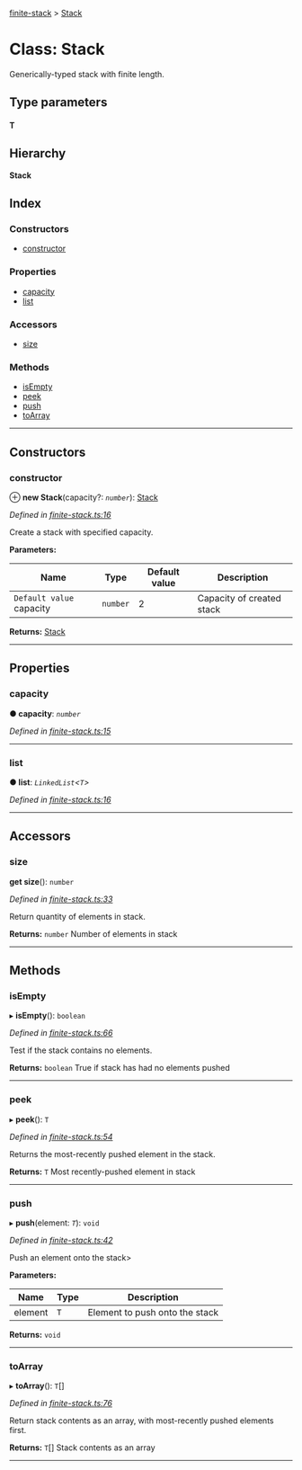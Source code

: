 [finite-stack](../README.md) > [Stack](../classes/stack.md)

# Class: Stack

Generically-typed stack with finite length.

## Type parameters
#### T 
## Hierarchy

**Stack**

## Index

### Constructors

* [constructor](stack.md#constructor)

### Properties

* [capacity](stack.md#capacity)
* [list](stack.md#list)

### Accessors

* [size](stack.md#size)

### Methods

* [isEmpty](stack.md#isempty)
* [peek](stack.md#peek)
* [push](stack.md#push)
* [toArray](stack.md#toarray)

---

## Constructors

<a id="constructor"></a>

###  constructor

⊕ **new Stack**(capacity?: *`number`*): [Stack](stack.md)

*Defined in [finite-stack.ts:16](https://github.com/strong-roots-capital/finite-stack/blob/6477c19/src/finite-stack.ts#L16)*

Create a stack with specified capacity.

**Parameters:**

| Name | Type | Default value | Description |
| ------ | ------ | ------ | ------ |
| `Default value` capacity | `number` | 2 |  Capacity of created stack |

**Returns:** [Stack](stack.md)

___

## Properties

<a id="capacity"></a>

###  capacity

**● capacity**: *`number`*

*Defined in [finite-stack.ts:15](https://github.com/strong-roots-capital/finite-stack/blob/6477c19/src/finite-stack.ts#L15)*

___
<a id="list"></a>

###  list

**● list**: *`LinkedList`<`T`>*

*Defined in [finite-stack.ts:16](https://github.com/strong-roots-capital/finite-stack/blob/6477c19/src/finite-stack.ts#L16)*

___

## Accessors

<a id="size"></a>

###  size

**get size**(): `number`

*Defined in [finite-stack.ts:33](https://github.com/strong-roots-capital/finite-stack/blob/6477c19/src/finite-stack.ts#L33)*

Return quantity of elements in stack.

**Returns:** `number`
Number of elements in stack

___

## Methods

<a id="isempty"></a>

###  isEmpty

▸ **isEmpty**(): `boolean`

*Defined in [finite-stack.ts:66](https://github.com/strong-roots-capital/finite-stack/blob/6477c19/src/finite-stack.ts#L66)*

Test if the stack contains no elements.

**Returns:** `boolean`
True if stack has had no elements pushed

___
<a id="peek"></a>

###  peek

▸ **peek**(): `T`

*Defined in [finite-stack.ts:54](https://github.com/strong-roots-capital/finite-stack/blob/6477c19/src/finite-stack.ts#L54)*

Returns the most-recently pushed element in the stack.

**Returns:** `T`
Most recently-pushed element in stack

___
<a id="push"></a>

###  push

▸ **push**(element: *`T`*): `void`

*Defined in [finite-stack.ts:42](https://github.com/strong-roots-capital/finite-stack/blob/6477c19/src/finite-stack.ts#L42)*

Push an element onto the stack>

**Parameters:**

| Name | Type | Description |
| ------ | ------ | ------ |
| element | `T` |  Element to push onto the stack |

**Returns:** `void`

___
<a id="toarray"></a>

###  toArray

▸ **toArray**(): `T`[]

*Defined in [finite-stack.ts:76](https://github.com/strong-roots-capital/finite-stack/blob/6477c19/src/finite-stack.ts#L76)*

Return stack contents as an array, with most-recently pushed elements first.

**Returns:** `T`[]
Stack contents as an array

___

